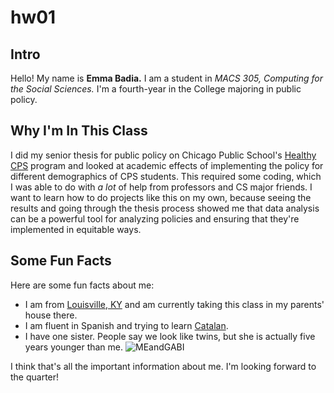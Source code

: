# hw01

## Intro 
Hello! My name is **Emma Badia.** I am a student in *MACS 305, Computing for the Social Sciences.* I'm a fourth-year in the College majoring in public policy. 

## Why I'm In This Class 
I did my senior thesis for public policy on Chicago Public School's [Healthy CPS](https://cps.edu/Programs/HealthyCPS/Pages/HealthyCPS.aspx) program and looked at academic effects of implementing the policy for different demographics of CPS students. This required some coding, which I was able to do with *a lot* of help from professors and CS major friends. I want to learn how to do projects like this on my own, because seeing the results and going through the thesis process showed me that data analysis can be a powerful tool for analyzing policies and ensuring that they're implemented in equitable ways. 

## Some Fun Facts
Here are some fun facts about me:
* I am from [Louisville, KY](https://en.wikipedia.org/wiki/Louisville,_Kentucky) and am currently taking this class in my parents' house there. 
* I am fluent in Spanish and trying to learn [Catalan](https://en.wikipedia.org/wiki/Catalan_language). 
* I have one sister. People say we look like twins, but she is actually five years younger than me. ![](/Desktop/MEandGABI.png "MEandGABI")

I think that's all the important information about me. I'm looking forward to the quarter! 